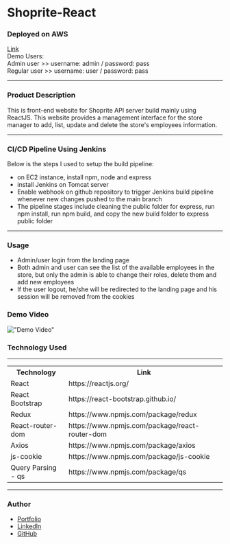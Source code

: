 # Shoprite-React

<h3>Deployed on AWS</h3>
<a href="http://ec2-3-101-140-233.us-west-1.compute.amazonaws.com:3000/">Link</a>
<br>
Demo Users:<br>
Admin user >> username: admin / password: pass
<br>
Regular user >> username: user / password: pass
<hr>
<h3>Product Description</h3>
This is front-end website for Shoprite API server build mainly using ReactJS. This website provides a management interface for the store manager to add, list, update and delete the store's employees information.
<hr>
<h3>CI/CD Pipeline Using Jenkins</h3>

Below is the steps I used to setup the build pipeline:

- on EC2 instance, install npm, node and express
- install Jenkins on Tomcat server
- Enable webhook on github repository to trigger Jenkins build pipeline whenever new changes pushed to the main branch
- The pipeline stages include cleaning the public folder for express, run npm install, run npm build, and copy the new build folder to express public folder
<hr>
<h3>Usage</h3>

- Admin/user login from the landing page
- Both admin and user can see the list of the available employees in the store, but only the admin is able to change their roles, delete them and add new employees
- If the user logout, he/she will be redirected to the landing page and his session will be removed from the cookies

<h3>Demo Video</h3>

!["Demo Video"](/DemoVideo.gif)

<h3>Technology Used</h3>
<hr>
<table>
<tr>
<th>Technology</th>
<th>Link</th>
</tr>
<tr>
<td>React</td>
<td>https://reactjs.org/</td>
</tr>
<tr>
<td>React Bootstrap</td>
<td>https://react-bootstrap.github.io/</td>
</tr>
<tr>
<td>Redux</td>
<td>https://www.npmjs.com/package/redux</td>
</tr>
<tr>
<td>React-router-dom</td>
<td>https://www.npmjs.com/package/react-router-dom</td>
</tr>
<tr>
<td>Axios</td>
<td>https://www.npmjs.com/package/axios</td>
</tr>
<tr>
<td>js-cookie</td>
<td>https://www.npmjs.com/package/js-cookie</td>
</tr>
<tr>
<td>Query Parsing - qs</td>
<td>https://www.npmjs.com/package/qs</td>
</tr>
</table>
<hr>
<h3>Author</h3>

- <a href="http://portfolio.hishamsaymeh.com/">Portfolio</a>
- <a href="https://www.linkedin.com/in/hisham-saymeh">LinkedIn</a>
- <a href="https://github.com/hishamss">GitHub</a>
